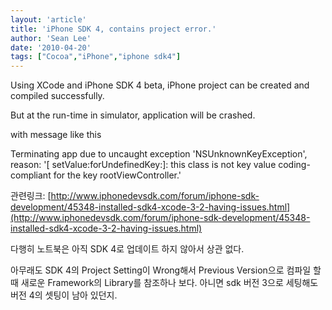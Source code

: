 ```yaml
---
layout: 'article'
title: 'iPhone SDK 4, contains project error.'
author: 'Sean Lee'
date: '2010-04-20'
tags: ["Cocoa","iPhone","iphone sdk4"]
---
```


Using XCode and iPhone SDK 4 beta, iPhone project can be created and compiled successfully.

But at the run-time in simulator, application will be crashed.

with message like this

Terminating app due to uncaught exception 'NSUnknownKeyException', reason: '[ setValue:forUndefinedKey:]: this class is not key value coding-compliant for the key rootViewController.'

관련링크: [http://www.iphonedevsdk.com/forum/iphone-sdk-development/45348-installed-sdk4-xcode-3-2-having-issues.html](http://www.iphonedevsdk.com/forum/iphone-sdk-development/45348-installed-sdk4-xcode-3-2-having-issues.html)

다행히 노트북은 아직 SDK 4로 업데이트 하지 않아서 상관 없다.

아무래도 SDK 4의 Project Setting이 Wrong해서 Previous Version으로 컴파일 할 때 새로운 Framework의 Library를 참조하나 보다. 아니면 sdk 버전 3으로 세팅해도 버전 4의 셋팅이 남아 있던지.

